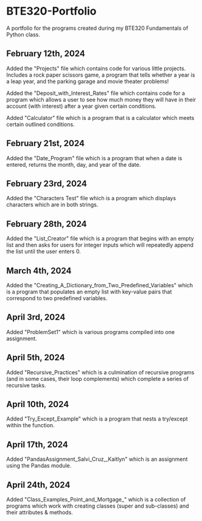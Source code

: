 # BTE320-Portfolio
A portfolio for the programs created during my BTE320 Fundamentals of Python class.

## February 12th, 2024
Added the "Projects" file which contains code for various little projects. Includes a rock paper scissors game, a program that tells whether a year is a leap year, and the parking garage and movie theater problems!

Added the "Deposit_with_Interest_Rates" file which contains code for a program which allows a user to see how much money they will have in their account (with interest) after a year given certain conditions.

Added "Calculator" file which is a program that is a calculator which meets certain outlined conditions.

## February 21st, 2024
Added the "Date_Program" file which is a program that when a date is entered, returns the month, day, and year of the date.

## February 23rd, 2024
Added the "Characters Test" file which is a program which displays characters which are in both strings.

## February 28th, 2024
Added the "List_Creator" file which is a program that begins with an empty list and then asks for users for integer inputs which will repeatedly append the list until the user enters 0.

## March 4th, 2024
Added the "Creating_A_Dictionary_from_Two_Predefined_Variables" which is a program that populates an empty list with key-value pairs that correspond to two predefined variables.

## April 3rd, 2024
Added "ProblemSet1" which is various programs compiled into one assignment.

## April 5th, 2024
Added "Recursive_Practices" which is a culmination of recursive programs (and in some cases, their loop complements) which complete a series of recursive tasks.

## April 10th, 2024
Added "Try_Except_Example" which is a program that nests a try/except within the function.

## April 17th, 2024
Added "PandasAssignment_Salvi_Cruz,_Kaitlyn" which is an assignment using the Pandas module.

## April 24th, 2024
Added "Class_Examples_Point_and_Mortgage_" which is a collection of programs which work with creating classes (super and sub-classes) and their attributes & methods.
